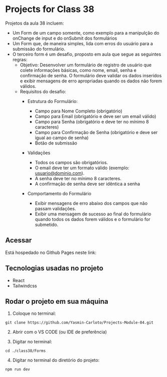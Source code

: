 # Projects for Class 38
Projetos da aula 38 incluem:
* Um Form de um campo somente, como exemplo para a manipulção do onChange de input e do onSubmit dos formulários
* Um Form que, de maneira simples, lida com erros do usuário para a submissão do formulário.
* O terceiro form é um desafio, proposto em aula que segue as seguintes regras: 
    * Objetivo: 
    Desenvolver um formulário de registro de usuário que colete informações básicas, como nome, email, senha e confirmação de senha. O formulário deve validar os dados inseridos e exibir mensagens de erro apropriadas quando os dados não forem válidos.
    * Requisitos do desafio:
        * Estrutura do Formulário: 
            * Campo para Nome Completo (obrigatório)
            * Campo para Email (obrigatório e deve ser um email válido)
            * Campo para Senha (obrigatório e deve ter no mínimo 8 caracteres)
            * Campo para Confirmação de Senha (obrigatório e deve ser igual ao campo de senha)
            * Botão de submissão

        * Validações
            * Todos os campos são obrigatórios.
            * O email deve ter um formato válido (exemplo: usuario@dominio.com).
            * A senha deve ter no mínimo 8 caracteres.
            * A confirmação de senha deve ser idêntica a senha
        
        * Comportamento do Formulário
            * Exibir mensagens de erro abaixo dos campos que não passam validações.
            * Exibir uma mensagem de sucesso ao final do formulário quando todos os dados forem válidos e o formulário for submetido.
## Acessar
Está hospedado no Github Pages neste link: []()

## Tecnologias usadas no projeto
* React
* Tailwindcss

## Rodar o projeto em sua máquina

1. Coloque no terminal:
```
git clone https://github.com/Yasmin-Carloto/Projects-Module-04.git
```

2. Abrir com o VS CODE (ou IDE de preferência)

3. Digitar no terminal: 
```
cd ./class38/Forms
```

4. Digitar no terminal do diretório do projeto: 
```
npm run dev
```